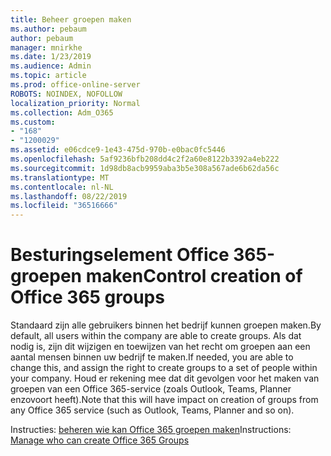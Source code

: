 ```yaml
---
title: Beheer groepen maken
ms.author: pebaum
author: pebaum
manager: mnirkhe
ms.date: 1/23/2019
ms.audience: Admin
ms.topic: article
ms.prod: office-online-server
ROBOTS: NOINDEX, NOFOLLOW
localization_priority: Normal
ms.collection: Adm_O365
ms.custom:
- "168"
- "1200029"
ms.assetid: e06cdce9-1e43-475d-970b-e0bac0fc5446
ms.openlocfilehash: 5af9236bfb208dd4c2f2a60e8122b3392a4eb222
ms.sourcegitcommit: 1d98db8acb9959aba3b5e308a567ade6b62da56c
ms.translationtype: MT
ms.contentlocale: nl-NL
ms.lasthandoff: 08/22/2019
ms.locfileid: "36516666"
---
```

# <a name="control-creation-of-office-365-groups"></a><span data-ttu-id="1cc4c-102">Besturingselement Office 365-groepen maken</span><span class="sxs-lookup"><span data-stu-id="1cc4c-102">Control creation of Office 365 groups</span></span>

<span data-ttu-id="1cc4c-103">Standaard zijn alle gebruikers binnen het bedrijf kunnen groepen maken.</span><span class="sxs-lookup"><span data-stu-id="1cc4c-103">By default, all users within the company are able to create groups.</span></span> <span data-ttu-id="1cc4c-104">Als dat nodig is, zijn dit wijzigen en toewijzen van het recht om groepen aan een aantal mensen binnen uw bedrijf te maken.</span><span class="sxs-lookup"><span data-stu-id="1cc4c-104">If needed, you are able to change this, and assign the right to create groups to a set of people within your company.</span></span> <span data-ttu-id="1cc4c-105">Houd er rekening mee dat dit gevolgen voor het maken van groepen van een Office 365-service (zoals Outlook, Teams, Planner enzovoort heeft).</span><span class="sxs-lookup"><span data-stu-id="1cc4c-105">Note that this will have impact on creation of groups from any Office 365 service (such as Outlook, Teams, Planner and so on).</span></span>
  
<span data-ttu-id="1cc4c-106">Instructies: [beheren wie kan Office 365 groepen maken](https://docs.microsoft.com/office365/admin/create-groups/manage-creation-of-groups)</span><span class="sxs-lookup"><span data-stu-id="1cc4c-106">Instructions: [Manage who can create Office 365 Groups](https://docs.microsoft.com/office365/admin/create-groups/manage-creation-of-groups)</span></span>
